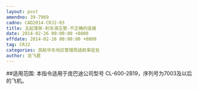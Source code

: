 ```yaml
---
layout: post
amendno: 39-7969
cadno: CAD2014-CRJ2-03
title: 主起落架-刹车液压管-不正确的连接
date: 2014-02-26 00:00:00 +0800
effdate: 2014-02-26 00:00:00 +0800
tag: CRJ2
categories: 民航华东地区管理局适航审定处
author: 龙飞君
---
```


##适用范围:
本指令适用于庞巴迪公司型号 CL-600-2B19，序列号为7003及以后的飞机。

